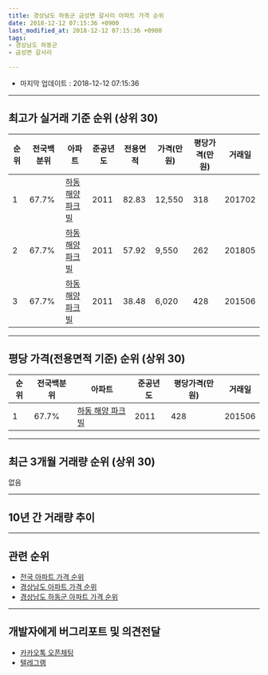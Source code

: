```yaml
---
title: 경상남도 하동군 금성면 갈사리 아파트 가격 순위
date: 2018-12-12 07:15:36 +0900
last_modified_at: 2018-12-12 07:15:36 +0900
tags:
- 경상남도 하동군
- 금성면 갈사리

---
```


* 마지막 업데이트 : 2018-12-12 07:15:36

---

## 최고가 실거래 기준 순위 (상위 30)


|순위|전국백분위|아파트|준공년도|전용면적|가격(만원)|평당가격(만원)|거래일|
|---|---|---|---|---|---|---|---|
|1|67.7%|[하동 해양 파크빌](https://search.naver.com/search.naver?query=%EA%B2%BD%EC%83%81%EB%82%A8%EB%8F%84+%ED%95%98%EB%8F%99%EA%B5%B0+%EA%B8%88%EC%84%B1%EB%A9%B4+%EA%B0%88%EC%82%AC%EB%A6%AC+%ED%95%98%EB%8F%99+%ED%95%B4%EC%96%91+%ED%8C%8C%ED%81%AC%EB%B9%8C)|2011|82.83|12,550|318|201702|
|2|67.7%|[하동 해양 파크빌](https://search.naver.com/search.naver?query=%EA%B2%BD%EC%83%81%EB%82%A8%EB%8F%84+%ED%95%98%EB%8F%99%EA%B5%B0+%EA%B8%88%EC%84%B1%EB%A9%B4+%EA%B0%88%EC%82%AC%EB%A6%AC+%ED%95%98%EB%8F%99+%ED%95%B4%EC%96%91+%ED%8C%8C%ED%81%AC%EB%B9%8C)|2011|57.92|9,550|262|201805|
|3|67.7%|[하동 해양 파크빌](https://search.naver.com/search.naver?query=%EA%B2%BD%EC%83%81%EB%82%A8%EB%8F%84+%ED%95%98%EB%8F%99%EA%B5%B0+%EA%B8%88%EC%84%B1%EB%A9%B4+%EA%B0%88%EC%82%AC%EB%A6%AC+%ED%95%98%EB%8F%99+%ED%95%B4%EC%96%91+%ED%8C%8C%ED%81%AC%EB%B9%8C)|2011|38.48|6,020|428|201506|


---

## 평당 가격(전용면적 기준) 순위 (상위 30)


|순위|전국백분위|아파트|준공년도|평당가격(만원)|거래일|
|---|---|---|---|---|---|
|1|67.7%|[하동 해양 파크빌](https://search.naver.com/search.naver?query=%EA%B2%BD%EC%83%81%EB%82%A8%EB%8F%84+%ED%95%98%EB%8F%99%EA%B5%B0+%EA%B8%88%EC%84%B1%EB%A9%B4+%EA%B0%88%EC%82%AC%EB%A6%AC+%ED%95%98%EB%8F%99+%ED%95%B4%EC%96%91+%ED%8C%8C%ED%81%AC%EB%B9%8C)|2011|428|201506|


---

## 최근 3개월 거래량 순위 (상위 30)

없음

---

## 10년 간 거래량 추이


<div style="width:100%;">
    <canvas id="deal_progress" height="250"></canvas>
</div>

<script>
new Chart(document.getElementById("deal_progress"), {
    type: 'line',
    data: {
        labels: ['200812','200901','200902','200903','200904','200905','200906','200907','200908','200909','200910','200911','200912','201001','201002','201003','201004','201005','201006','201007','201008','201009','201010','201011','201012','201101','201102','201103','201104','201105','201106','201107','201108','201109','201110','201111','201112','201201','201202','201203','201204','201205','201206','201207','201208','201209','201210','201211','201212','201301','201302','201303','201304','201305','201306','201307','201308','201309','201310','201311','201312','201401','201402','201403','201404','201405','201406','201407','201408','201409','201410','201411','201412','201501','201502','201503','201504','201505','201506','201507','201508','201509','201510','201511','201512','201601','201602','201603','201604','201605','201606','201607','201608','201609','201610','201611','201612','201701','201702','201703','201704','201705','201706','201707','201708','201709','201710','201711','201712','201801','201802','201803','201804','201805','201806','201807','201808','201809','201810','201811','201812'],
        datasets: [{
            label: '실거래 수',
            pointRadius: 1,
            data: [0, 0, 0, 0, 0, 0, 0, 0, 0, 0, 0, 0, 0, 0, 0, 0, 0, 0, 0, 0, 0, 0, 0, 0, 0, 0, 0, 0, 0, 0, 0, 0, 0, 2, 13, 6, 14, 3, 9, 9, 7, 9, 10, 5, 0, 5, 7, 0, 3, 2, 0, 2, 0, 0, 2, 0, 1, 3, 0, 2, 1, 0, 1, 0, 0, 0, 0, 1, 1, 0, 1, 1, 0, 1, 1, 2, 0, 1, 1, 0, 0, 2, 2, 0, 7, 5, 1, 0, 0, 1, 8, 4, 1, 2, 2, 2, 0, 0, 3, 2, 3, 1, 0, 0, 0, 0, 1, 0, 0, 1, 0, 2, 0, 2, 1, 0, 0, 1, 0, 0, 0],
            borderColor: "rgba(255, 201, 14, 1)",
            backgroundColor: "rgba(255, 201, 14, 0.5)",
            fill: true,
        }]
    },
    options: {
        responsive: true,
        title: {
            display: true,
            text: '10년간 거래량 추이'
        },
        tooltips: {
            mode: 'index',
            intersect: false,
        },
        hover: {
            mode: 'nearest',
            intersect: true
        },
        scales: {
            xAxes: [{
                display: true,
                scaleLabel: {
                    display: true,
                    labelString: '년/월'
                }
            }],
            yAxes: [{
                display: true,
                ticks: {
                    suggestedMin: 0,
                },
                scaleLabel: {
                    display: true,
                    labelString: '실거래 수'
                }
            }]
        }
    }
});

</script>


---

## 관련 순위

- [전국 아파트 가격 순위](https://inasie.github.io/apt-ranking/전국)
- [경상남도 아파트 가격 순위](https://inasie.github.io/apt-ranking/경상남도)
- [경상남도 하동군 아파트 가격 순위](https://inasie.github.io/apt-ranking/경상남도-하동군)


---

## 개발자에게 버그리포트 및 의견전달

- [카카오톡 오픈채팅](https://open.kakao.com/o/gLJUAP4)
- [텔레그램](https://t.me/inasie)


